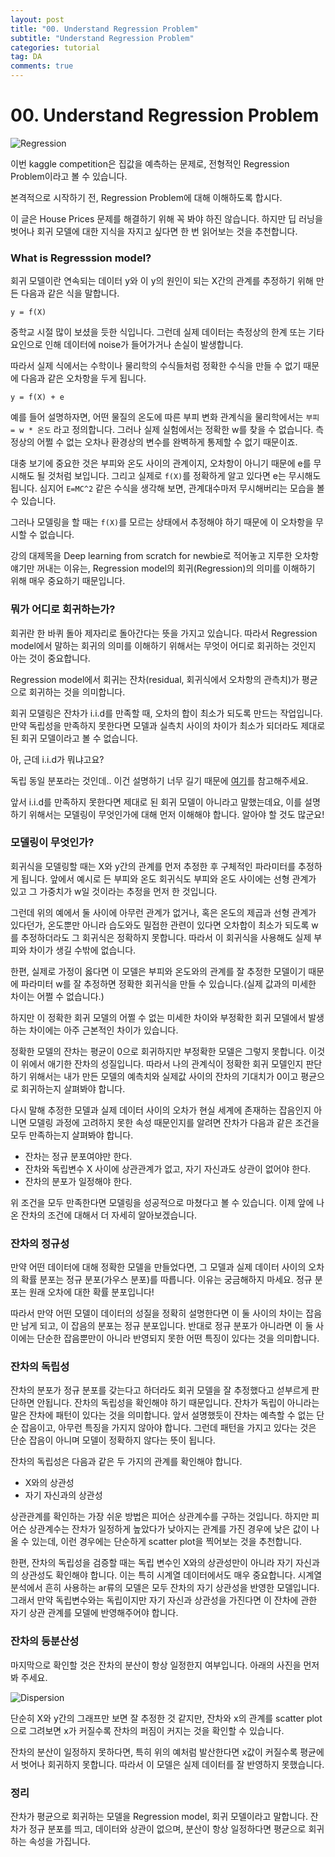 ```yaml
---
layout: post
title: "00. Understand Regression Problem"
subtitle: "Understand Regression Problem"
categories: tutorial
tag: DA
comments: true
---
```

# 00. Understand Regression Problem

![Regression](https://github.com/PlanNoa/Deep-Learning-from-Scratch-for-newbie/raw/master/%5B2.%20Regression%20Problem-Houses%20Prices%5D/imgs/00.Regression.jpg)

이번 kaggle competition은 집값을 예측하는 문제로, 전형적인 Regression Problem이라고 볼 수 있습니다.

본격적으로 시작하기 전, Regression Problem에 대해 이해하도록 합시다.

이 글은 House Prices 문제를 해결하기 위해 꼭 봐야 하진 않습니다. 하지만 딥 러닝을 벗어나 회귀 모델에 대한 지식을 자지고 싶다면 한 번 읽어보는 것을 추천합니다.

### What is Regresssion model?

회귀 모델이란 연속되는 데이터 y와 이 y의 원인이 되는 X간의 관계를 추정하기 위해 만든 다음과 같은 식을 말합니다.

`y = f(X)`

중학교 시절 많이 보셨을 듯한 식입니다. 그런데 실제 데이터는 측정상의 한계 또는 기타 요인으로 인해 데이터에 noise가 들어가거나 손실이 발생합니다.

따라서 실제 식에서는 수학이나 물리학의 수식들처럼 정확한 수식을 만들 수 없기 때문에 다음과 같은 오차항을 두게 됩니다.

`y = f(X) + e`

예를 들어 설명하자면, 어떤 물질의 온도에 따른 부피 변화 관계식을 물리학에서는 `부피 = w * 온도` 라고 정의합니다. 그러나 실제 실험에서는 정확한 w를 찾을 수 없습니다. 측정상의 어쩔 수 없는 오차나 환경상의 변수를 완벽하게 통제할 수 없기 때문이죠.

대충 보기에 중요한 것은 부피와 온도 사이의 관계이지, 오차항이 아니기 때문에 e를 무시해도 될 것처럼 보입니다. 그리고 실제로 `f(X)`를 정확하게 알고 있다면 e는 무시해도 됩니다. 심지어 `E=MC^2` 같은 수식을 생각해 보면, 관계대수마저 무시해버리는 모습을 볼 수 있습니다.

그러나 모델링을 할 때는 `f(X)`를 모르는 상태에서 추정해야 하기 때문에 이 오차항을 무시할 수 없습니다. 

강의 대제목을 Deep learning from scratch for newbie로 적어놓고 지루한 오차항 얘기만 꺼내는 이유는, Regression model의 회귀(Regression)의 의미를 이해하기 위해 매우 중요하기 때문입니다.

### 뭐가 어디로 회귀하는가?

회귀란 한 바퀴 돌아 제자리로 돌아간다는 뜻을 가지고 있습니다. 따라서 Regression model에서 말하는 회귀의 의미를 이해하기 위해서는 무엇이 어디로 회귀하는 것인지 아는 것이 중요합니다.

Regression model에서 회귀는 잔차(residual, 회귀식에서 오차항의 관측치)가 평균으로 회귀하는 것을 의미합니다. 

회귀 모델링은 잔차가 i.i.d를 만족할 때, 오차의 합이 최소가 되도록 만드는 작업입니다. 만약 독립성을 만족하지 못한다면 모델과 실측치 사이의 차이가 최소가 되더라도 제대로 된 회귀 모델이라고 볼 수 없습니다.

아, 근데 i.i.d가 뭐냐고요? 

독립 동일 분포라는 것인데.. 이건 설명하기 너무 길기 때문에 [여기](https://en.wikipedia.org/wiki/Independent_and_identically_distributed_random_variables)를 참고해주세요.

앞서 i.i.d를 만족하지 못한다면 제대로 된 회귀 모델이 아니라고 말했는데요, 이를 설명하기 위해서는 모델링이 무엇인가에 대해 먼저 이해해야 합니다. 알아야 할 것도 많군요!

### 모델링이 무엇인가?

회귀식을 모델링할 때는 X와 y간의 관계를 먼저 추정한 후 구체적인 파라미터를 추정하게 됩니다. 앞에서 예시로 든 부피와 온도 회귀식도 부피와 온도 사이에는 선형 관계가 있고 그 가중치가 w일 것이라는 추정을 먼저 한 것입니다.

그런데 위의 예에서 둘 사이에 아무런 관계가 없거나, 혹은 온도의 제곱과 선형 관계가 있다던가, 온도뿐만 아니라 습도와도 밀접한 관련이 있다면 오차합이 최소가 되도록 w를 추정하더라도 그 회귀식은 정확하지 못합니다. 따라서 이 회귀식을 사용해도 실제 부피와 차이가 생길 수밖에 없습니다.

한편, 실제로 가정이 옳다면 이 모델은 부피와 온도와의 관계를 잘 추정한 모델이기 때문에 파라미터 w를 잘 추정하면 정확한 회귀식을 만들 수 있습니다.(실제 값과의 미세한 차이는 어쩔 수 없습니다.)

하지만 이 정확한 회귀 모델의 어쩔 수 없는 미세한 차이와 부정확한 회귀 모델에서 발생하는 차이에는 아주 근본적인 차이가 있습니다.

정확한 모델의 잔차는 평균이 0으로 회귀하지만 부정확한 모델은 그렇지 못합니다. 이것이 위에서 애기한 잔차의 성질입니다. 따라서 나의 관계식이 정확한 회귀 모델인지 판단하기 위해서는 내가 만든 모델의 예측치와 실제값 사이의 잔차의 기대치가 0이고 평균으로 회귀하는지 살펴봐야 합니다.

다시 말해 추정한 모델과 실제 데이터 사이의 오차가 현실 세계에 존재하는 잡음인지 아니면 모델링 과정에 고려하지 못한 속성 때문인지를 알려면 잔차가  다음과 같은 조건을 모두 만족하는지 살펴봐야 합니다.

- 잔차는 정규 분포여야만 한다.
- 잔차와 독립변수 X 사이에 상관관계가 없고, 자기 자신과도 상관이 없어야 한다.
- 잔차의 분포가 일정해야 한다.

위 조건을 모두 만족한다면 모델링을 성공적으로 마쳤다고 볼 수 있습니다. 이제 앞에 나온 잔차의 조건에 대해서 더 자세히 알아보겠습니다.

### 잔차의 정규성

만약 어떤 데이터에 대해 정확한 모델을 만들었다면, 그 모델과 실제 데이터 사이의 오차의 확률 분포는 정규 분포(가우스 분포)를 따릅니다. 이유는 궁금해하지 마세요. 정규 분포는 원래 오차에 대한 확률 분포입니다!

따라서 만약 어떤 모델이 데이터의 성질을 정확히 설명한다면 이 둘 사이의 차이는 잡음만 남게 되고, 이 잡음의 분포는 정규 분포입니다. 반대로 정규 분포가 아니라면 이 둘 사이에는 단순한 잡음뿐만이 아니라 반영되지 못한 어떤 특징이 있다는 것을 의미합니다.

### 잔차의 독립성

잔차의 분포가 정규 분포를 갖는다고 하더라도 회귀 모델을 잘 추정했다고 섣부르게 판단하면 안됩니다. 잔차의 독립성을 확인해야 하기 때문입니다. 잔차가 독립이 아니라는 말은 잔차에 패턴이 있다는 것을 의미합니다. 앞서 설명했듯이 잔차는 예측할 수 없는 단순 잡음이고, 아무런 특징을 가지지 않아야 합니다. 그런데 패턴을 가지고 있다는 것은 단순 잡음이 아니며 모델이 정확하지 않다는 뜻이 됩니다.

잔차의 독립성은 다음과 같은 두 가지의 관계를 확인해야 합니다.

- X와의 상관성
- 자기 자신과의 상관성

상관관계를 확인하는 가장 쉬운 방법은 피어슨 상관계수를 구하는 것입니다. 하지만 피어슨 상관계수는 잔차가 일정하게 높았다가 낮아지는 관계를 가진 경우에 낮은 값이 나올 수 있는데, 이런 경우에는 단순하게 scatter plot을 찍어보는 것을 추천합니다.

한편, 잔차의 독립성을 검증할 때는 독립 변수인 X와의 상관성만이 아니라 자기 자신과의 상관성도 확인해야 합니다. 이는 특히 시계열 데이터에서도 매우 중요합니다. 시계열 분석에서 흔히 사용하는 ar류의 모델은 모두 잔차의 자기 상관성을 반영한 모델입니다. 그래서 만약 독립변수와는 독립이지만 자기 자신과 상관성을 가진다면 이 잔차에 관한 자기 상관 관계를 모델에 반영해주어야 합니다.

### 잔차의 등분산성

마지막으로 확인할 것은 잔차의 분산이 항상 일정한지 여부입니다. 아래의 사진을 먼저 봐 주세요.

![Dispersion](https://github.com/PlanNoa/Deep-Learning-from-Scratch-for-newbie/raw/master/%5B2.%20Regression%20Problem-Houses%20Prices%5D/imgs/00.Dispersion.JPG)

단순히 X와 y간의 그래프만 보면 잘 추정한 것 같지만, 잔차와 x의 관계를 scatter plot으로 그려보면 x가 커질수록 잔차의 퍼짐이 커지는 것을 확인할 수 있습니다.

잔차의 분산이 일정하지 못하다면, 특히 위의 예처럼 발산한다면 x값이 커질수록 평균에서 벗어나 회귀하지 못합니다. 따라서 이 모델은 실제 데이터를 잘 반영하지 못했습니다.

### 정리

잔차가 평균으로 회귀하는 모델을 Regression model, 회귀 모델이라고 말합니다. 잔차가 정규 분포를 띄고, 데이터와 상관이 없으며, 분산이 항상 일정하다면 평균으로 회귀하는 속성을 가집니다.
